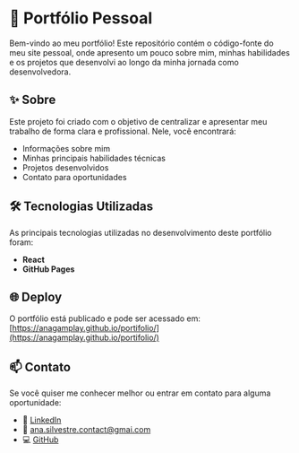 # 🌟 Portfólio Pessoal

Bem-vindo ao meu portfólio! Este repositório contém o código-fonte do meu site pessoal, onde apresento um pouco sobre mim, minhas habilidades e os projetos que desenvolvi ao longo da minha jornada como desenvolvedora.

## ✨ Sobre

Este projeto foi criado com o objetivo de centralizar e apresentar meu trabalho de forma clara e profissional. Nele, você encontrará:

- Informações sobre mim
- Minhas principais habilidades técnicas
- Projetos desenvolvidos
- Contato para oportunidades

## 🛠️ Tecnologias Utilizadas

As principais tecnologias utilizadas no desenvolvimento deste portfólio foram:

- **React**
- **GitHub Pages**

## 🌐 Deploy

O portfólio está publicado e pode ser acessado em:
[https://anagamplay.github.io/portifolio/](https://anagamplay.github.io/portifolio/)

## 📫 Contato

Se você quiser me conhecer melhor ou entrar em contato para alguma oportunidade:
- 💼 [LinkedIn](https://www.linkedin.com/in/ana-clara-oliveira-47853b2a9/)
- 📧 ana.silvestre.contact@gmai.com
- 💻 [GitHub](https://github.com/anagamplay)
